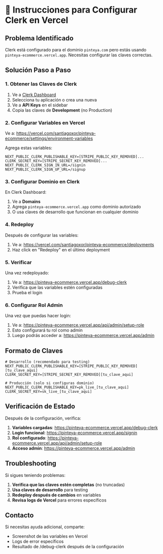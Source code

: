 # 🔧 Instrucciones para Configurar Clerk en Vercel

## Problema Identificado

Clerk está configurado para el dominio `pinteya.com` pero estás usando `pinteya-ecommerce.vercel.app`. Necesitas configurar las claves correctas.

## Solución Paso a Paso

### 1. Obtener las Claves de Clerk

1. Ve a [Clerk Dashboard](https://dashboard.clerk.com/)
2. Selecciona tu aplicación o crea una nueva
3. Ve a **API Keys** en el sidebar
4. Copia las claves de **Development** (no Production)

### 2. Configurar Variables en Vercel

Ve a: https://vercel.com/santiagoxor/pinteya-ecommerce/settings/environment-variables

Agrega estas variables:

```
NEXT_PUBLIC_CLERK_PUBLISHABLE_KEY=[STRIPE_PUBLIC_KEY_REMOVED]...
CLERK_SECRET_KEY=[STRIPE_SECRET_KEY_REMOVED]...
NEXT_PUBLIC_CLERK_SIGN_IN_URL=/signin
NEXT_PUBLIC_CLERK_SIGN_UP_URL=/signup
```

### 3. Configurar Dominio en Clerk

En Clerk Dashboard:
1. Ve a **Domains** 
2. Agrega `pinteya-ecommerce.vercel.app` como dominio autorizado
3. O usa claves de desarrollo que funcionan en cualquier dominio

### 4. Redeploy

Después de configurar las variables:
1. Ve a: https://vercel.com/santiagoxor/pinteya-ecommerce/deployments
2. Haz click en "Redeploy" en el último deployment

### 5. Verificar

Una vez redeployado:
1. Ve a: https://pinteya-ecommerce.vercel.app/debug-clerk
2. Verifica que las variables estén configuradas
3. Prueba el login

### 6. Configurar Rol Admin

Una vez que puedas hacer login:
1. Ve a: https://pinteya-ecommerce.vercel.app/api/admin/setup-role
2. Esto configurará tu rol como admin
3. Luego podrás acceder a: https://pinteya-ecommerce.vercel.app/admin

## Formato de Claves

```
# Desarrollo (recomendado para testing)
NEXT_PUBLIC_CLERK_PUBLISHABLE_KEY=[STRIPE_PUBLIC_KEY_REMOVED][tu_clave_aqui]
CLERK_SECRET_KEY=[STRIPE_SECRET_KEY_REMOVED][tu_clave_aqui]

# Producción (solo si configuras dominio)
NEXT_PUBLIC_CLERK_PUBLISHABLE_KEY=pk_live_[tu_clave_aqui]
CLERK_SECRET_KEY=sk_live_[tu_clave_aqui]
```

## Verificación de Estado

Después de la configuración, verifica:

1. **Variables cargadas**: https://pinteya-ecommerce.vercel.app/debug-clerk
2. **Login funcional**: https://pinteya-ecommerce.vercel.app/signin
3. **Rol configurado**: https://pinteya-ecommerce.vercel.app/api/admin/setup-role
4. **Acceso admin**: https://pinteya-ecommerce.vercel.app/admin

## Troubleshooting

Si sigues teniendo problemas:

1. **Verifica que las claves estén completas** (no truncadas)
2. **Usa claves de desarrollo** para testing
3. **Redeploy después de cambios** en variables
4. **Revisa logs de Vercel** para errores específicos

## Contacto

Si necesitas ayuda adicional, comparte:
- Screenshot de las variables en Vercel
- Logs de error específicos
- Resultado de /debug-clerk después de la configuración
